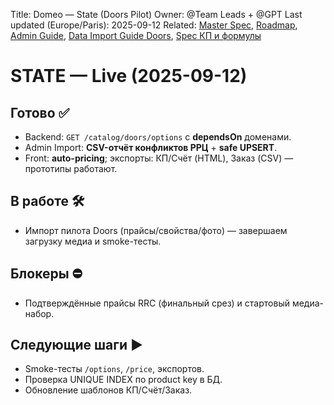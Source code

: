 Title: Domeo — State (Doors Pilot)
Owner: @Team Leads + @GPT
Last updated (Europe/Paris): 2025-09-12
Related: [Master Spec](./master_spec.md), [Roadmap](./roadmap.md), [Admin Guide](./admin_guide.md),
         [Data Import Guide Doors](./data_import_guide_doors.md), [Spec КП и формулы](./spec_kp_formulas.md)

# STATE — Live (2025-09-12)

## Готово ✅
- Backend: `GET /catalog/doors/options` с **dependsOn** доменами.  
- Admin Import: **CSV-отчёт конфликтов РРЦ** + **safe UPSERT**.  
- Front: **auto-pricing**; экспорты: КП/Счёт (HTML), Заказ (CSV) — прототипы работают.

## В работе 🛠
- Импорт пилота Doors (прайсы/свойства/фото) — завершаем загрузку медиа и smoke-тесты.

## Блокеры ⛔
- Подтверждённые прайсы RRC (финальный срез) и стартовый медиа-набор.

## Следующие шаги ▶
- Smoke-тесты `/options`, `/price`, экспортов.  
- Проверка UNIQUE INDEX по product key в БД.  
- Обновление шаблонов КП/Счёт/Заказ.
